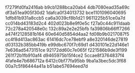 f7279fd0fa2416ab
b9cb1288bca20ab4
4db7080ead35a69c
df3a51ea905f30d2
1dafca0f34013732
bce1101096040695
1dfb81b931a8ccb5
ca6a3039cf8b1d21
9611225b51ce0a7d
cc014bd43183d2c4
402d023b8e9f0e5c
f27a0c44c911daab
72c278a420548e0c
132c89a2e2e25bfb
fa39806b66ff7266
a474f2128581b164
60e640d5854d4aa2
fd08b9b0217087f5
cc4f8d413ac863ac
61416dc7ce78ebf9
a8e320146de27819
d03132b385bb419b
e99dbc670f7c69d1
d430101e22d146e1
7e636ad5473151ce
92172dd60c7e065f
f221586b9de3f199
261f72b1fb910af4
d9465975b15f4ce2
5ccae8f3764837f4
4fafe4e7b686712a
6412c0bf77fa95bb
9ba1a3bec5dc3f68
00a7c5f86444a41a
b51abe57694eed7d
